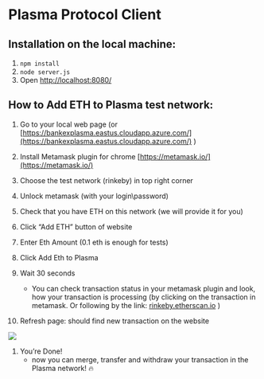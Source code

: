 # Plasma Protocol Client

## Installation on the local machine:

1. `npm install`
1. `node server.js`
1. Open [http://localhost:8080/](http://localhost:8080/)


## How to Add ETH to Plasma test network:

1.  Go to your local web page (or [https://bankexplasma.eastus.cloudapp.azure.com/](https://bankexplasma.eastus.cloudapp.azure.com/) )

2.  Install Metamask plugin for chrome [https://metamask.io/](https://metamask.io/)

3.  Choose the test network (rinkeby) in top right corner

4.  Unlock metamask (with your login\password)

5.  Check that you have ETH on this network (we will provide it for you)

6.  Click “Add ETH” button of website

7.  Enter Eth Amount (0.1 eth is enough for tests)

8.  Click Add Eth to Plasma

9.  Wait 30 seconds

    *   You can check transaction status in your metamask plugin and look, how your transaction is processing (by clicking on the transaction in metamask. Or following by the link: [rinkeby.etherscan.io](https://rinkeby.etherscan.io/address/0xd8ac480331870c5764b5430f854926b1cfd1d8b1) )

11.  Refresh page: should find new transaction on the website

![](https://lh6.googleusercontent.com/EA7kNB9T0WiEYqgfwt2IM5CeGtu8vditD3aaRX4UivdjVOsnGksJ5Ba5z_Y-vMWlUhCoksd8rvpbpyRnP_dTYFK4L3AIOWygS72sfMviTMh8d8-DyBtuwn-zLsJIU_7l8OUMkehn)

1.  You’re Done!
    - now you can merge, transfer and withdraw your transaction in the Plasma network! :fire:
